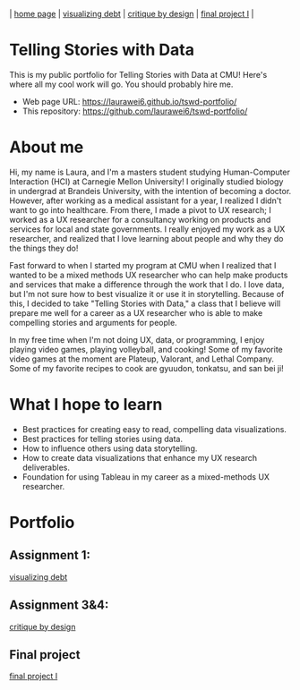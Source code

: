 | [home page](https://laurawei6.github.io/tswd-portfolio/) | [visualizing debt](visualizing-government-debt) | [critique by design](critique-by-design) | [final project I](final-project-part-one) |

# Telling Stories with Data

This is my public portfolio for Telling Stories with Data at CMU!  Here's where all my cool work will go.  You should probably hire me. 
- Web page URL: https://laurawei6.github.io/tswd-portfolio/
- This repository: https://github.com/laurawei6/tswd-portfolio/

# About me
Hi, my name is Laura, and I'm a masters student studying Human-Computer Interaction (HCI) at Carnegie Mellon University! I originally studied biology in undergrad at Brandeis University, with the intention of becoming a doctor. However, after working as a medical assistant for a year, I realized I didn't want to go into healthcare. From there, I made a pivot to UX research; I worked as a UX researcher for a consultancy working on products and services for local and state governments. I really enjoyed my work as a UX researcher, and realized that I love learning about people and why they do the things they do!

Fast forward to when I started my program at CMU when I realized that I wanted to be a mixed methods UX researcher who can help make products and services that make a difference through the work that I do. I love data, but I'm not sure how to best visualize it or use it in storytelling. Because of this, I decided to take "Telling Stories with Data," a class that I believe will prepare me well for a career as a UX researcher who is able to make compelling stories and arguments for people. 

In my free time when I'm not doing UX, data, or programming, I enjoy playing video games, playing volleyball, and cooking! Some of my favorite video games at the moment are Plateup, Valorant, and Lethal Company. Some of my favorite recipes to cook are gyuudon, tonkatsu, and san bei ji!

# What I hope to learn

- Best practices for creating easy to read, compelling data visualizations.
- Best practices for telling stories using data.
- How to influence others using data storytelling.
- How to create data visualizations that enhance my UX research deliverables.
- Foundation for using Tableau in my career as a mixed-methods UX researcher.

# Portfolio

## Assignment 1:
[visualizing debt](visualizing-government-debt.md)

## Assignment 3&4: 
[critique by design](critique-by-design)

## Final project
[final project I](final-project-part-one)
